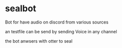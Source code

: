 # sealbot
Bot for have audio on discord from various  sources 

an testfile can be send by sending Voice in any channel

the bot anwsers with otter to seal
